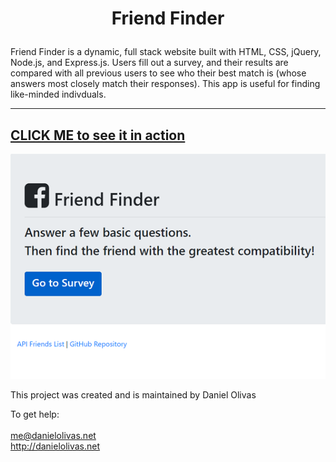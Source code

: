 #
<h1>
<p align="center">Friend Finder</p>
</h1>
 Friend Finder is a dynamic, full stack website built with HTML, CSS, jQuery, Node.js, and Express.js.  Users fill out a survey, and their results are compared with all previous users to see who their best match is (whose answers most closely match their responses).  This app is useful for finding like-minded indivduals.

---
[CLICK ME to see it in action](https://infinite-brushlands-54962.herokuapp.com/)
<br>
---
![friendFinder Screen Cap](./ffImage.png)

This project was created and is maintained by Daniel Olivas

To get help:<br><br>
me@danielolivas.net<br>
http://danielolivas.net